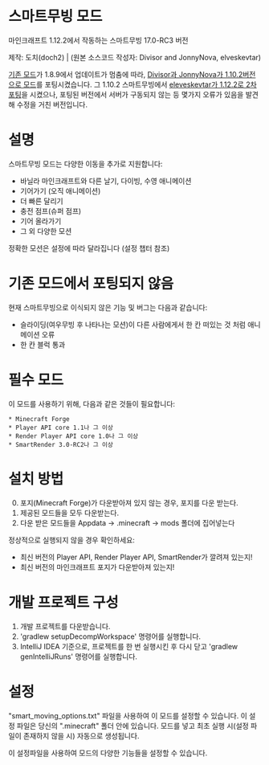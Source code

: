 
스마트무빙 모드
================

마인크래프트 1.12.2에서 작동하는 스마트무빙 17.0-RC3 버전

제작: 도치(doch2) | (원본 소스코드 작성자: Divisor and JonnyNova, elveskevtar)

[기존 모드](https://www.curseforge.com/minecraft/mc-mods/smart-moving)가 1.8.9에서 업데이트가 멈춤에 따라, [Divisor과 JonnyNova가 1.10.2버전으로 모드](https://github.com/JonnyNova/SmartMoving)를 포팅시켰습니다. 그 1.10.2 스마트무빙에서 [eleveskevtar가 1.12.2로 2차 포팅](https://github.com/elveskevtar/SmartMoving)을 시켰으나, 포팅된 버전에서 서버가 구동되지 않는 등 몇가지 오류가 있음을 발견해 수정을 거친 버전입니다.




설명
===========

스마트무빙 모드는 다양한 이동을 추가로 지원합니다:

* 바닐라 마인크래프트와 다른 날기, 다이빙, 수영 애니메이션
* 기어가기 (오직 애니메이션)
* 더 빠른 달리기
* 충전 점프(슈퍼 점프)
* 기어 올라가기
* 그 외 다양한 모션

정확한 모션은 설정에 따라 달라집니다 (설정 챕터 참조)



기존 모드에서 포팅되지 않음
===========

현재 스마트무빙으로 이식되지 않은 기능 및 버그는 다음과 같습니다:

* 슬라이딩(여우무빙 후 나타나는 모션)이 다른 사람에게서 한 칸 떠있는 것 처럼 애니메이션 오류
* 한 칸 블럭 통과



필수 모드
=============

이 모드를 사용하기 위해, 다음과 같은 것들이 필요합니다:

    * Minecraft Forge
    * Player API core 1.1나 그 이상
    * Render Player API core 1.0나 그 이상
    * SmartRender 3.0-RC2나 그 이상



설치 방법
============

0. 포지(Minecraft Forge)가 다운받아져 있지 않는 경우, 포지를 다운 받는다.
1. 제공된 모드들을 모두 다운받는다.
2. 다운 받은 모드들을 Appdata -> .minecraft -> mods 폴더에 집어넣는다

정상적으로 실행되지 않을 경우 확인하세요:
* 최신 버전의 Player API, Render Player API, SmartRender가 깔려져 있는지!
* 최신 버전의 마인크래프트 포지가 다운받아져 있는지!



개발 프로젝트 구성
========================

1. 개발 프로젝트를 다운받습니다.
2. 'gradlew setupDecompWorkspace' 명령어를 실행합니다.
3. IntelliJ IDEA 기준으로, 프로젝트를 한 번 실행시킨 후 다시 닫고 'gradlew genIntelliJRuns' 명령어를 실행합니다.



설정
=============

"smart_moving_options.txt" 파일을 사용하여 이 모드를 설정할 수 있습니다.
이 설정 파일은 당신의 ".minecraft" 폴더 안에 있습니다.
모드를 넣고 최초 실행 시(설정 파일이 존재하지 않을 시) 자동으로 생성됩니다.

이 설정파일을 사용하여 모드의 다양한 기능들을 설정할 수 있습니다.
